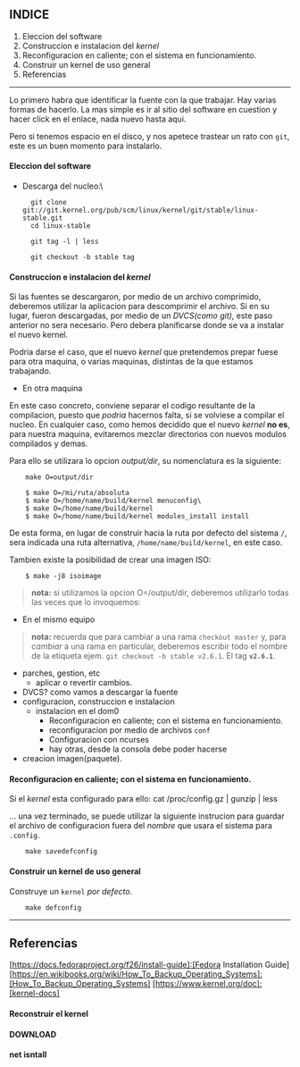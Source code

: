 ##	INDICE

1. Eleccion del software
2. Construccion e instalacion del _kernel_ 
3. Reconfiguracion en caliente; con el sistema en funcionamiento.
4. Construir un kernel de uso general
5. Referencias

---

Lo primero habra que identificar la fuente con la que trabajar. Hay varias formas de
hacerlo. La mas simple es ir al sitio del software en cuestion y hacer click en el 
enlace, nada nuevo hasta aqui.

Pero si tenemos espacio en el disco, y nos apetece trastear un rato con `git`, este es
un buen momento para instalarlo.

#### Eleccion del software

- Descarga del nucleo:\

		git clone git://git.kernel.org/pub/scm/linux/kernel/git/stable/linux-stable.git
		cd linux-stable
		
		git tag -l | less
		
		git checkout -b stable tag


#### Construccion e instalacion del _kernel_

Si las fuentes se descargaron, por medio  de un archivo comprimido, deberemos
utilizar la aplicacion para descomprimir el archivo.
Si en su lugar, fueron descargadas, por medio de un _DVCS(como git)_, este paso 
anterior no sera necesario. Pero debera planificarse donde se va a instalar el nuevo
kernel.

Podria darse el caso, que el nuevo  _kernel_ que pretendemos prepar fuese para 
otra maquina, o varias maquinas, distintas de la que estamos trabajando.

- En otra maquina

En este caso concreto, conviene separar el codigo resultante de la compilacion,
puesto que _podria_ hacernos falta, si se volviese a compilar el nucleo.
En cualquier caso, como hemos decidido que el nuevo _kernel_ __no es__, para
nuestra maquina, evitaremos mezclar directorios con nuevos modulos compilados y
demas.

Para ello se utilizara lo opcion _output/dir_, su nomenclatura es la siguiente:

		make O=output/dir
		
		$ make O=/mi/ruta/absoluta
		$ make O=/home/name/build/kernel menuconfig\
		$ make O=/home/name/build/kernel
		$ make O=/home/name/build/kernel modules_install install

De esta forma, en lugar de construir hacia la ruta por defecto del sistema `/`,
sera indicada una ruta alternativa, `/home/name/build/kernel`, en este caso.


Tambien existe la posibilidad de crear una imagen ISO:

		$ make -j8 isoimage


> __nota:__ si utilizamos la opcion O=/output/dir, deberemos utilizarlo todas
> las veces que lo invoquemos:
		

- En el mismo equipo

> __nota:__ recuerda que para cambiar a una rama `checkout master` y, para
> _cambiar_ a una rama en particular, deberemos escribir todo el nombre de 
> la etiqueta ejem. `git checkout -b stable v2.6.1`. El tag __`v2.6.1`__.


- parches, gestion, etc
	- aplicar o revertir cambios.	
- DVCS? como vamos a descargar la fuente
- configuracion, construccion e instalacion
	- instalacion en el dom0
		- Reconfiguracion en caliente; con el sistema en funcionamiento.		
		- reconfiguracion por medio de archivos `conf` 
		- Configuracion con ncurses		 
		- hay otras, desde la consola debe poder hacerse
- creacion imagen(paquete).


#### Reconfiguracion en caliente; con el sistema en funcionamiento.

Si el _kernel_ esta configurado para ello:
		cat /proc/config.gz | gunzip | less

... una vez terminado, se puede utilizar la siguiente instrucion para
guardar el archivo de configuracion fuera del _nombre_ que usara el
sistema para `.config`.

		make savedefconfig

		
#### Construir un kernel de uso general

Construye un `kernel` _por defecto_.

		make defconfig
		
		
---

## Referencias

[https://docs.fedoraproject.org/f26/install-guide]:[Fedora Installation Guide]
[https://en.wikibooks.org/wiki/How_To_Backup_Operating_Systems]:[How_To_Backup_Operating_Systems]
[https://www.kernel.org/doc]:[kernel-docs]
#### Reconstruir el kernel
[https://boot.fedoraproject.org/downloads]:[Reconstruir?]
#### DOWNLOAD
[https://dl.fedoraproject.org/pub/alt/bfo/bfo.iso]:[Downloads]
#### net isntall
[http://ipxe.org]:[Net-install]
